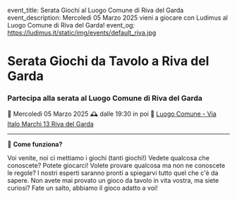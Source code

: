 event_title: Serata Giochi al Luogo Comune di Riva del Garda
event_description: Mercoledì 05 Marzo 2025 vieni a giocare con Ludimus al Luogo Comune di Riva del Garda!
event_og: https://ludimus.it/static/img/events/default_riva.jpg

# Serata Giochi da Tavolo a Riva del Garda

### Partecipa alla serata al Luogo Comune di Riva del Garda

📅 Mercoledì 05 Marzo 2025
🕰 dalle 19:30 in poi
📍 [Luogo Comune - Via Italo Marchi 13 Riva del Garda](https://goo.gl/maps/8cXExW6hLPMwV1yF9)

---

🎲 **Come funziona?**

Voi venite, noi ci mettiamo i giochi (tanti giochi!)
Vedete qualcosa che conoscete? Potete giocarci!
Volete provare qualcosa ma non ne conoscete le regole? I nostri esperti saranno pronti a spiegarvi tutto quel che c'è da sapere.
Non avete mai provato un gioco da tavolo in vita vostra, ma siete curiosi? Fate un salto, abbiamo il gioco adatto a voi!